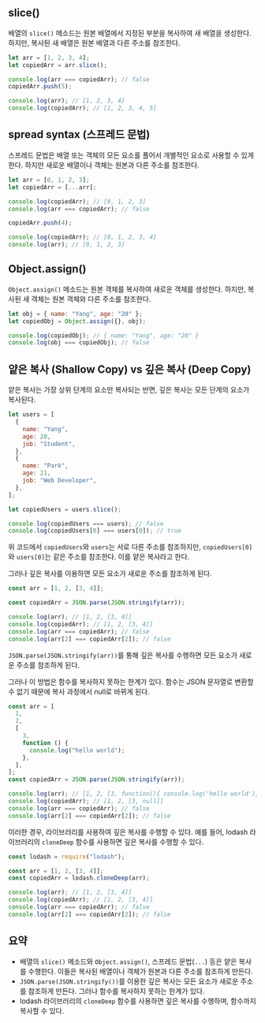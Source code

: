 ## slice()

배열의 `slice()` 메소드는 원본 배열에서 지정된 부분을 복사하여 새 배열을 생성한다. 하지만, 복사된 새 배열은 원본 배열과 다른 주소를 참조한다.

```javascript
let arr = [1, 2, 3, 4];
let copiedArr = arr.slice();

console.log(arr === copiedArr); // false
copiedArr.push(5);

console.log(arr); // [1, 2, 3, 4]
console.log(copiedArr); // [1, 2, 3, 4, 5]
```

## spread syntax (스프레드 문법)

스프레드 문법은 배열 또는 객체의 모든 요소를 풀어서 개별적인 요소로 사용할 수 있게 한다. 하지만 새로운 배열이나 객체는 원본과 다른 주소를 참조한다.

```javascript
let arr = [0, 1, 2, 3];
let copiedArr = [...arr];

console.log(copiedArr); // [0, 1, 2, 3]
console.log(arr === copiedArr); // false

copiedArr.push(4);

console.log(copiedArr); // [0, 1, 2, 3, 4]
console.log(arr); // [0, 1, 2, 3]
```

## Object.assign()

`Object.assign()` 메소드는 원본 객체를 복사하여 새로운 객체를 생성한다. 하지만, 복사된 새 객체는 원본 객체와 다른 주소를 참조한다.

```javascript
let obj = { name: "Yang", age: "20" };
let copiedObj = Object.assign({}, obj);

console.log(copiedObj); // { name: "Yang", age: "20" }
console.log(obj === copiedObj); // false
```

## 얕은 복사 (Shallow Copy) vs 깊은 복사 (Deep Copy)

얕은 복사는 가장 상위 단계의 요소만 복사되는 반면, 깊은 복사는 모든 단계의 요소가 복사된다.

```javascript
let users = [
  {
    name: "Yang",
    age: 20,
    job: "Student",
  },
  {
    name: "Park",
    age: 21,
    job: "Web Developer",
  },
];

let copiedUsers = users.slice();

console.log(copiedUsers === users); // false
console.log(copiedUsers[0] === users[0]); // true
```

위 코드에서 `copiedUsers`와 `users`는 서로 다른 주소를 참조하지만, `copiedUsers[0]`와 `users[0]`는 같은 주소를 참조한다. 이를 얕은 복사라고 한다.

그러나 깊은 복사를 이용하면 모든 요소가 새로운 주소를 참조하게 된다.

```javascript
const arr = [1, 2, [3, 4]];

const copiedArr = JSON.parse(JSON.stringify(arr));

console.log(arr); // [1, 2, [3, 4]]
console.log(copiedArr); // [1, 2, [3, 4]]
console.log(arr === copiedArr); // false
console.log(arr[2] === copiedArr[2]); // false
```

`JSON.parse(JSON.stringify(arr))`를 통해 깊은 복사를 수행하면 모든 요소가 새로운 주소를 참조하게 된다.

그러나 이 방법은 함수를 복사하지 못하는 한계가 있다. 함수는 JSON 문자열로 변환할 수 없기 때문에 복사 과정에서 null로 바뀌게 된다.

```javascript
const arr = [
  1,
  2,
  [
    3,
    function () {
      console.log("hello world");
    },
  ],
];
const copiedArr = JSON.parse(JSON.stringify(arr));

console.log(arr); // [1, 2, [3, function(){ console.log('hello world')}]]
console.log(copiedArr); // [1, 2, [3, null]]
console.log(arr === copiedArr); // false
console.log(arr[2] === copiedArr[2]); // false
```

이러한 경우, 라이브러리를 사용하여 깊은 복사를 수행할 수 있다. 예를 들어, lodash 라이브러리의 `cloneDeep` 함수를 사용하면 깊은 복사를 수행할 수 있다.

```javascript
const lodash = require("lodash");

const arr = [1, 2, [3, 4]];
const copiedArr = lodash.cloneDeep(arr);

console.log(arr); // [1, 2, [3, 4]]
console.log(copiedArr); // [1, 2, [3, 4]]
console.log(arr === copiedArr); // false
console.log(arr[2] === copiedArr[2]); // false
```

## 요약

- 배열의 `slice()` 메소드와 `Object.assign()`, 스프레드 문법(`...`) 등은 얕은 복사를 수행한다. 이들은 복사된 배열이나 객체가 원본과 다른 주소를 참조하게 만든다.
- `JSON.parse(JSON.stringify())`를 이용한 깊은 복사는 모든 요소가 새로운 주소를 참조하게 만든다. 그러나 함수를 복사하지 못하는 한계가 있다.
- lodash 라이브러리의 `cloneDeep` 함수를 사용하면 깊은 복사를 수행하며, 함수까지 복사할 수 있다.
